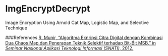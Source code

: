 # ImgEncryptDecrypt
Image Encryption Using Arnold Cat Map, Logistic Map, and Selective Technique

###References
[R. Munir, “Algoritma Eknripsi Citra Digital dengan Kombinasi Dua Chaos Map dan Penerapan Teknik Selektif terhadap Bit-Bit MSB,” in *Seminar Nasional Aplikasi Teknologi Informasi (SNATI)*, 2012.](http://journal.uii.ac.id/index.php/Snati/article/view/2920)
